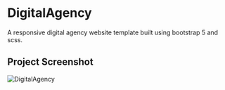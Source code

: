 # DigitalAgency

A responsive digital agency website template built using bootstrap 5 and scss.

## Project Screenshot
![DigitalAgency](./screenshot.png?raw=true "DigitalAgency")
